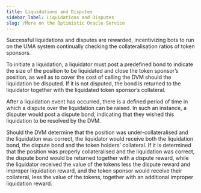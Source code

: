 ```yaml
---
title: Liquidations and Disputes
sidebar_label: Liquidations and Disputes
slug: /More on the Optimistic Oracle Service
---
```


Successful liquidations and disputes are rewarded, incentivizing bots to run on the UMA system continually checking the collateralisation ratios of token sponsors.

To initiate a liquidation, a liquidator must post a predefined bond to indicate the size of the position to be liquidated and close the token sponsor’s position, as well as to cover the cost of calling the DVM should the liquidation be disputed.  If it is not disputed, the bond is returned to the liquidator together with the liquidated token sponsor’s collateral.

After a liquidation event has occurred, there is a defined period of time in which a dispute over the liquidation can be raised.  In such an instance, a disputer would post a dispute bond, indicating that they wished this liquidation to be resolved by the DVM.

Should the DVM determine that the position was under-collateralised and the liquidation was correct, the liquidator would receive both the liquidation bond, the dispute bond and the token holders’ collateral.   If it is determined that the position was properly collateralised and the liquidation was correct, the dispute bond would be returned together with a dispute reward, while the liquidator received the value of the tokens less the dispute reward and improper liquidation reward, and the token sponsor would receive their collateral, less the value of the tokens, together with an additional improper liquidation reward.
